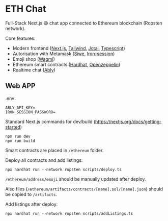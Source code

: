 # ETH Chat

Full-Stack Next.js 😄 chat app connected to Ethereum blockchain (Ropsten network).

Core features:

- Modern frontend ([Next.js](https://nextjs.org/), [Tailwind](https://tailwindcss.com/), [Jotai](https://jotai.org/), [Typescript](https://www.typescriptlang.org/))
- Autorisation with Metamask ([Siwe](https://github.com/spruceid/siwe), [Iron-session](https://github.com/vvo/iron-session))
- Emoji shop ([Wagmi](https://wagmi.sh/))
- Ethereum smart contracts ([Hardhat](https://hardhat.org/), [Openzeppelin](https://openzeppelin.com/))
- Realtime chat ([Ably](https://ably.com/))

## Web APP

.env

```
ABLY_API_KEY=
IRON_SESSION_PASSWORD=
```

Standard Next.js commands for dev/build (https://nextjs.org/docs/getting-started)

```
npm run dev
npm run build
```

Smart contracts are placed in `/ethereum` folder.

Deploy all contracts and add listings:

```
npx hardhat run --network ropsten scripts/deploy.ts
```

`/ethereum/address/emoji` should be manually updated after deploy.

Also files (`/ethereum/artifacts/contracts/[name].sol/[name].json`) should be copied to `/artifacts`.

Add listings after deploy:

```
npx hardhat run --network ropsten scripts/addListings.ts
```
